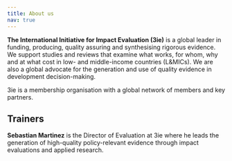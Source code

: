 ```yaml
---
title: About us
nav: true
---
```


**The International Initiative for Impact Evaluation (3ie)** is a global leader in funding, producing, quality assuring and synthesising rigorous evidence. We support studies and reviews that examine what works, for whom, why and at what cost in low- and middle-income countries (L&MICs). We are also a global advocate for the generation and use of quality evidence in development decision-making.

3ie is a membership organisation with a global network of members and key partners.


## Trainers

**Sebastian Martinez** is the Director of Evaluation at 3ie where he leads the generation of high-quality policy-relevant evidence through impact evaluations and applied research.






